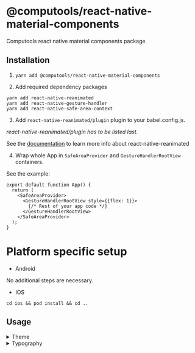 # @computools/react-native-material-components

Computools react native material components package

## Installation

1. ```yarn add @computools/react-native-material-components```

2. Add required dependency packages
```
yarn add react-native-reanimated
yarn add react-native-gesture-handler
yarn add react-native-safe-area-context
```

3. Add ```react-native-reanimated/plugin``` plugin to your babel.config.js.

_react-native-reanimated/plugin has to be listed last._

See the [documentation](https://docs.swmansion.com/react-native-reanimated/) to learn more info about react-native-reanimated

4. Wrap whole App in ```SafeAreaProvider``` and ```GestureHandlerRootView``` containers.

See the example:

```
export default function App() {
  return (
    <SafeAreaProvider>
      <GestureHandlerRootView style={{flex: 1}}>
        {/* Rest of your app code */}
      </GestureHandlerRootView>
    </SafeAreaProvider>
  );
}
```

# Platform specific setup

- Android

No additional steps are necessary.

- IOS

```cd ios && pod install && cd ..```

## Usage
<details><summary>Theme</summary>
<br />

## Basic usage

You don't need extra steps to use the default theme via whole app. The default theme is ***light***.


## Custom Theme

**You need to wrap whole app in ```MaterialComponentsProvider```**

This library provides an opportunity to automatically create themes from target colors. ```buildThemesFromColors``` function takes theme colors and returns light and dark themes.
Each theme color must be one of the next color formats: hex, rgb or rgba.

_See the example:_
```
import {buildThemesFromColors, type ThemeColors} from '@computools/react-native-material-components';

export const themeColors: ThemeColors = {
  primary: '#2e5242',
  secondary: '#e28f00',
  tertiary: '#cb7375',
  error: '#E4122B',
  neutral: '#d7a0a6',
  neutralVariant: '#ecece8',
};

const themes = buildThemesFromColors(themeColors);

export default function App() {
  return (
    <MaterialComponentsProvider theme={themes.lightTheme}>
     {/* Rest of your app code */}
    </MaterialComponentsProvider>
  );
}
```

Also, you can create a custom theme manually and pass it as a property to the MaterialComponentsProvider component. (hint: Check Theme interface provided by the library)

## Themes provided via the library

This library provides _dark_ and _light_ themes e.g. on iOS 13+ and Android 10+, you can get user's preferred color scheme ('dark' or 'light') with the ([Appearance API](https://reactnative.dev/docs/appearance)).

**You need to wrap whole app in ```MaterialComponentsProvider```**

```
import {useColorScheme} from 'react-native';
import {MaterialComponentsProvider, DarkTheme, LightTheme} from '@computools/react-native-material-components';

export default function App() {
  const scheme = useColorScheme();

  return (
    <MaterialComponentsProvider theme={scheme === 'dark' ? DarkTheme : LightTheme}>
      {/* Rest of your app code */}
    </MaterialComponentsProvider>
  );
};
```

## Using the current Theme in your own components

To gain access to the theme in any component you can use the useTheme hook. It returns the theme object:

```
import React from 'react';
import {TouchableOpacity, Text, TouchableOpacityProps} from 'react-native';
import {useTheme} from '@computools/react-native-material-components';

export const MySubmitButton: React.FC<TouchableOpacityProps> = ({style, ...props}) => {
  const {primary} = useTheme();

  return (
    <TouchableOpacity style={[{backgroundColor: primary.container}, style]} {...props}>
      <Text>Submit</Text>
    </TouchableOpacity>
  );
}
```
</details>
<details><summary>Typography</summary>

## Basic usage

You don't need extra steps to use the default typography via whole app. The default font is Roboto for Android and san Francisco for IOS.

## Custom Typography

**You need to wrap whole app in ```MaterialComponentsProvider```**

You can create a custom typography styles and pass it as a typography property to the MaterialComponentsProvider component.

_See the example:_
```
import {MaterialComponentsProvider, materialTypography, MaterialTypography} from '@computools/react-native-material-components';

const typographyStyles: MaterialTypography = {...materialTypography, bodyMedium: {...materialTypography.bodyMedium, fontFamily: 'Montserrat-Medium'}}

export default function App() {
  return (
    <MaterialComponentsProvider typography={typographyStyles}>
     {/* Rest of your app code */}
    </MaterialComponentsProvider>
  );
}
```

## Using the current Typography in your own components

To gain access to the typography in any component you can use the useTypography hook. It returns the material typography styles object:

```
import React, {PropsWithChildren} from 'react';
import {TouchableOpacity, Text} from 'react-native';
import {useTypography} from '@computools/react-native-material-components';

export const AppBodyLargeText: React.FC<PropsWithChildren> = ({children}) => {
  const {bodyLarge} = useTypography();

  return <Text style={bodyLarge}>{children}</Text>;
}
```
</deatils>
<details><summary>Activity Indicators</summary>
<br />
<details><summary>Circular Activity Indicator</summary>
<br />

**Properties**

| name | description | type | default |
| ------ | ------ | ------ | ----|
| progress | set up progress if you want to determinate the indicator (from 0 to 100) | number | - |
| size | - | number | 120 |
| strokeWidth | - | number | 0.04 of the size |
| trackColor | - | ColorValue | - |
| indicatorColor | - | ColorValue | - |
| determinateAnimationDuration | - | number | 1000 |
| indeterminateAnimationDuration | - | number | 800 |

![circular activity indicator gif](https://ik.imagekit.io/Computools/rn-material-components/circular-indicator-gif.gif?updatedAt=1705066319093)
</details>
<details><summary>Linear Activity Indicator</summary>
<br />

**Properties**

| name | description | type | default |
| ------ | ------ | ------ | ----|
| progress | set up progress if you want to determinate the indicator (from 0 to 100) | number | - |
| trackHeight | - | number | 4 |
| indicatorWidthCoeff | from 0 to 1 | number | 0.7 |
| trackColor | - | ColorValue | - |
| indicatorColor | - | ColorValue | - |
| determinateAnimationDuration | - | number | 1000 |
| indeterminateAnimationDuration | - | number | 1500 |

![linear activity indicator gif](https://ik.imagekit.io/Computools/rn-material-components/linear-indicator-gif.gif?updatedAt=1705066319092)
</details>
</details>
<details><summary>Cards</summary>
<br />
<details><summary>Filled Card</summary>
<br />

Filled card is non-touchable.
<br />

**Properties**

| name | description | type | default |
| ------ | ------ | ------ | ---- |
| children | - | ReactNode | - |

![card](https://ik.imagekit.io/Computools/rn-material-components/filled-card.png?updatedAt=1705074211963)
</details>

<details><summary>Outlined Card</summary>
<br />

Outlined card is non-touchable.
<br />

**Properties**

| name | description | type | default |
| ------ | ------ | ------ | ---- |
| children | - | ReactNode | - |

![outlined card](https://ik.imagekit.io/Computools/rn-material-components/outlined-card.png?updatedAt=1705074212036)
</details>

<details><summary>Elevated Card</summary>
<br />

Outlined card is touchable.
<br />

**Properties**

| name | description | type | default |
| ------ | ------ | ------ | ---- |
| children | - | ReactNode | - |

![card](https://ik.imagekit.io/Computools/rn-material-components/elevated-card.png?updatedAt=1705074211931)
</details>
</details>
<details><summary>Controls</summary>
<br />

<details><summary>Checkbox</summary>
<br />

**Properties**

| name | description | type | default |
| ------ | ------ | ------ | ---- |
| value | required | T | - |
| checked | required | boolean | - |
| onCheck | required | (value: T) => void | - |
| labelEnd | - | ReactNode | - |
| labelStart | - | ReactNode | - |
| checkedIcon | - | ReactNode | - |
| size | - | number | 28 |
| checkboxStyle | - | ViewStyle | - |
| errorColor | - | ColorValue | - |
| borderColor | - | ColorValue | - |
| checkedBorderColor | - | ColorValue | - |
| checkedBackgroundColor | - | ColorValue | - |
| errorAnimationDuration | - | number | 300 |

![checkbox gif](https://ik.imagekit.io/Computools/rn-material-components/checkbox.gif?updatedAt=1705332263293)
</details>
<details><summary>Radio Button</summary>
<br />

**Properties**

| name | description | type | default |
| ------ | ------ | ------ | ----|
| value | required | T | - |
| checked | required | boolean | - |
| onCheck | required | (value: T) => void | - |
| size | - | number | 24 |
| labelEnd | - | ReactNode | - |
| labelStart | - | ReactNode | - |
| animationDuration | - | number | 150 |
| indicatorStyle | - | ViewStyle | - |
| radioButtonStyle | - | ViewStyle | - |
| radioButtonColor | - | ColorValue | - |
| checkedRadioButtonColor | - | ColorValue | - |

![radio button gif](https://ik.imagekit.io/Computools/rn-material-components/radio-button.gif?updatedAt=1705324901706)
</details>

<details><summary>Switch</summary>
<br />

**Properties**

| name | description | type | default |
| ------ | ------ | ------ | ---- |
| value | required | boolean | - |
| onSwitch | required | (value: boolean) => void | - |
| labelEnd | - | ReactNode | - |
| labelStart | - | ReactNode | - |
| handleIcon | - | ReactNode | - |
| hideIconOnSwitchOff | - | boolean | true |
| handleActiveBorderColor | - | ColorValue | - |
| handleInactiveBorderColor | - | ColorValue | - |
| handleActiveBackgroundColor | - | ColorValue | - |
| handleInactiveBackgroundColor | - | ColorValue | - |
| trackActiveBorderColor | - | ColorValue | - |
| trackInactiveBorderColor | - | ColorValue | - |
| trackActiveBackgroundColor | - | ColorValue | - |
| trackInactiveBackgroundColor | - | ColorValue | - |
| style | - | ViewStyle | - |
| hanldeStyle | - | ViewStyle | - |
| trackStyle | - | ViewStyle | - |
| animationDuration | - | number | 220 |

![switch gif](https://ik.imagekit.io/Computools/rn-material-components/switch.gif?updatedAt=1705397969649)
</details>
</details>

<details><summary>Divider</summary>
<br />

**Properties**

| name | description | type | default |
| ------ | ------ | ------ | ---- |
| horizontal | - | boolean | true |

![divider](https://ik.imagekit.io/Computools/rn-material-components/divider.png?updatedAt=1705067870577)
</details>
<details><summary>Sheets</summary>
<br />
<details><summary>Bottom Sheet</summary>

**Properties**

| name | description | type | default |
| ------ | ------ | ------ | ---- |
| header | | ReactNode | - |
| children | - | ReactNode | - |
| modalHeightCoeff | - | number | 0.4 |
| animationDuration | - | number | 300 |
| headerStyle | - | ViewStyle | - |
| overlayStyle | - | ViewStyle | - |
| dragHandleStyle | - | ViewStyle | - |

### Usage

1. Create a ref for a bottom sheet of the BottomSheetRef interface.
2. Pass the bottom sheet ref as ref prop to ```BottomSheet```.
3. Call ```toggle()``` method from ```ref.current``` to open/close the Bottom Sheet or ```expand()``` to expand the Bottom Sheet completely.

See the example:

```
import {BottomSheet, type BottomSheetRef} from '@computools/react-native-material-components';

export const MyScreen = () => {
  const bottomSheetRef = React.useRef<BottomSheetRef>(null);

  const toggleBottomSheet = () => ref.current?.toggle();

  return (
    <>
      <View style={styles.container}>
        <Text onPress={toggleBottomSheet}>TOGGLE BOTTOM SHEET</Text>
      </View>
      <BottomSheet ref={ref}>
        {/* Bottom sheet content here */}
      </BottomSheet>
    </>
  );
}
```

**Note:** If you want to use scrollable components as children of Bottom Sheet you need to import them from react-native-gesture-handler. Otherwise they won't scroll on Android.

![left side sheet](https://ik.imagekit.io/Computools/rn-material-components/left-side-sheet.gif?updatedAt=1706170982231)
</details>
<details><summary>Side Sheet</summary>

**Properties**

| name | description | type | default |
| ------ | ------ | ------ | ---- |
| children | - | ReactNode | - |
| stickySide | - | 'right' or 'left | 'right' |
| modalWidthCoeff | up to 1 | number | 0.85 |
| animationDuration | - | number | 300 |
| overlayStyle | - | ViewStyle | - |

### Usage

1. Create a ref for a side sheet of the SideSheetRef interface.
2. Pass the side sheet ref as ref prop to ```SideSheet```.
3. Call ```toggle()``` method from ```ref.current``` to open/close the Side Sheet.

See the example:

```
import {SideSheet, type SideSheetRef} from '@computools/react-native-material-components';

export const MyScreen = () => {
  const sideSheetRef = React.useRef<SideSheetRef>(null);

  const toggleSideSheet = () => ref.current?.toggle();

  return (
    <>
      <View style={styles.container}>
        <Text onPress={toggleSideSheet}>TOGGLE SIDE SHEET</Text>
      </View>
      <SideSheet ref={ref}>
        {/* Side sheet content here */}
      </SideSheet>
    </>
  );
}
```

**Note:** If you want to use scrollable components as children of Side Sheet you need to import them from react-native-gesture-handler. Otherwise they won't scroll on Android.

![left side sheet](https://ik.imagekit.io/Computools/rn-material-components/left-side-sheet.gif?updatedAt=1706170982231)
![right side sheet](https://ik.imagekit.io/Computools/rn-material-components/right-side-sheet.gif?updatedAt=1706171192408)
</details>
</details>
<details><summary>Snackbar</summary>
<br />

**Properties**

| name | description | type | default |
| ------ | ------ | ------ | ---- |
| content | Required. Snackbar supporting text | string | - |
| action | Title for action button | string | - |
| offset | Distance to the bottom | number | 64 |
| duration | - | number | 2000 |
| showCloseIcon | - | boolean | false |
| closeIconSize | - | number | 20 |
| closeIconColor | - | ColorValue | - |
| animationDuration | - | number | 500 |
| actionStyle | - | TextStyle | - |
| contentStyle | - | TextStyle | - |
| onActionPress | - | () => void | - |

![snackbar](https://ik.imagekit.io/Computools/rn-material-components/snackbar.png?updatedAt=1704887400534)
![snackbar with icon](https://ik.imagekit.io/Computools/rn-material-components/snackbar-with-icon.png?updatedAt=1704887400512)
![snackbar gif](https://ik.imagekit.io/Computools/rn-material-components/snackbar-gif.gif?updatedAt=1704887530020)
</details>

## Contributing

See the [contributing guide](CONTRIBUTING.md) to learn how to contribute to the repository and the development workflow.

## License

MIT

---

Made with [create-react-native-library](https://github.com/callstack/react-native-builder-bob)
